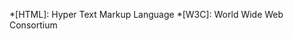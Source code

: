 *[HTML]: Hyper Text Markup Language
*[W3C]:  World Wide Web Consortium

[1]: https://github.com/facelessuser/mdown

[^1]: This is a footnote
[^label]: A footnote on "label"
[^!DEF]: The footnote for definition
